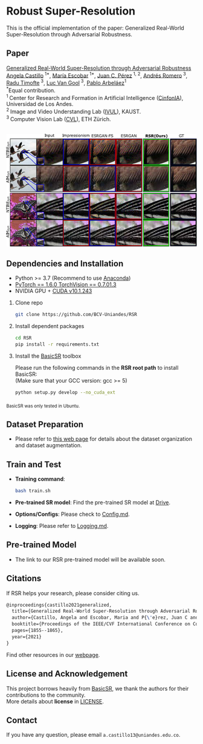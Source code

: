 # Robust Super-Resolution

This is the official implementation of the paper: Generalized Real-World Super-Resolution through Adversarial Robustness.<br>

## Paper
[Generalized Real-World Super-Resolution through Adversarial Robustness](https://arxiv.org/pdf/2108.11505.pdf) <br/>
[Angela Castillo](https://angelacast135.github.io)<sup> 1*</sup>, [María Escobar](https://mc-escobar11.github.io)<sup> 1*</sup>, [Juan C. Pérez](https://juancprzs.github.io)<sup> 1, 2</sup>, [Andrés Romero](https://afromero.co/en)<sup> 3</sup>, [Radu Timofte](https://scholar.google.com/citations?user=u3MwH5kAAAAJ&hl=en)<sup> 3</sup>, [Luc Van Gool](https://scholar.google.com/citations?user=TwMib_QAAAAJ&hl=en)<sup> 3</sup>, [Pablo Arbeláez](https://scholar.google.com.co/citations?user=k0nZO90AAAAJ&hl=en)<sup>1</sup> <br/>
<sup>*</sup>Equal contribution.<br/>
<sup>1 </sup>Center for Research and Formation in Artificial Intelligence ([CinfonIA](https://cinfonia.uniandes.edu.co)), Universidad de Los Andes. <br/>
<sup>2 </sup>Image and Video Understanding Lab ([IVUL](https://cemse.kaust.edu.sa/ivul)), KAUST. <br/>
<sup>3 </sup>Computer Vision Lab ([CVL](https://www.vision.ee.ethz.ch/en/)), ETH Zürich. <br/>
<br/>

![](./figure1.png)

## Dependencies and Installation

- Python >= 3.7 (Recommend to use [Anaconda](https://www.anaconda.com/download/#linux))
- [PyTorch == 1.6.0 TorchVision == 0.7.01.3](https://pytorch.org/)
- NVIDIA GPU + [CUDA v10.1.243](https://developer.nvidia.com/cuda-downloads)

1. Clone repo

    ```bash
    git clone https://github.com/BCV-Uniandes/RSR
    ```

1. Install dependent packages

    ```bash
    cd RSR
    pip install -r requirements.txt
    ```

1. Install the [BasicSR](https://github.com/xinntao/BasicSR) toolbox

    Please run the following commands in the **RSR root path** to install BasicSR:<br>
    (Make sure that your GCC version: gcc >= 5) <br>

    ```bash
    python setup.py develop --no_cuda_ext
    ```

<sub> BasicSR was only tested in Ubuntu. </sub>

## Dataset Preparation

- Please refer to [this web page](https://github.com/xinntao/BasicSR/blob/d21eac885b6de90a7adef7cc59e937dbdbb200b1/docs/DatasetPreparation.md#div2k) for details about the dataset organization and dataset augmentation.

## Train and Test

- **Training command**: 

    ```bash
    bash train.sh
    ```
- **Pre-trained SR model**: Find the pre-trained SR model at [Drive](https://drive.google.com/file/d/1b3_bWZTjNO3iL2js1yWkJfjZykcQgvzT/view?usp=sharing).
- **Options/Configs**: Please check to [Config.md](https://github.com/xinntao/BasicSR/blob/d21eac885b6de90a7adef7cc59e937dbdbb200b1/docs/Config.md).
- **Logging**: Please refer to [Logging.md](https://github.com/xinntao/BasicSR/blob/d21eac885b6de90a7adef7cc59e937dbdbb200b1/docs/Logging.md).

## Pre-trained Model 

- The link to our RSR pre-trained model will be available soon. 

## Citations

If RSR helps your research, please consider citing us.<br>

``` latex
@inproceedings{castillo2021generalized,
  title={Generalized Real-World Super-Resolution through Adversarial Robustness},
  author={Castillo, Angela and Escobar, Maria and P{\'e}rez, Juan C and Romero, Andr{\'e}s and Timofte, Radu and Van Gool, Luc and Arbelaez, Pablo},
  booktitle={Proceedings of the IEEE/CVF International Conference on Computer Vision},
  pages={1855--1865},
  year={2021}
}
```

Find other resources in our [webpage](https://cinfonia.uniandes.edu.co/publications/generalized-real-world-super-resolution-through-adversarial-robustness/).

## License and Acknowledgement

This project borrows heavily from [BasicSR](https://github.com/xinntao/BasicSR/tree/d21eac885b6de90a7adef7cc59e937dbdbb200b1), we thank the authors for their contributions to the community.<br>
More details about **license** in [LICENSE](Lhttps://github.com/xinntao/BasicSR/blob/d21eac885b6de90a7adef7cc59e937dbdbb200b1/LICENSE/README.md).

## Contact

If you have any question, please email `a.castillo13@uniandes.edu.co`.